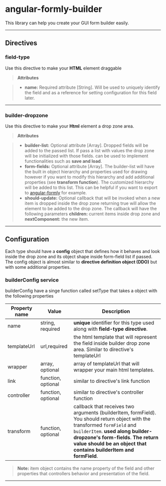 angular-formly-builder
===================

This library can help you create your GUI form builder easily.

----------

Directives
-------------------

### field-type
Use this directive to make your **HTML** element  draggable 

> **Attributes**

> - **name:** Required attribute [String]. Will be used to uniquely identify the field and as a reference for setting configuration for this field later.

----------

### builder-dropzone

Use this directive to make your **Html** element a drop zone area.

> **Attributes**

> -  **builder-list:** Optional attribute [Array]. Dropped fields will be  added to the passed list. If pass a list with values the drop zone will be initialized with those fields. can be used to implement functionalities such as **save and load**. 
> -  **form-fields:** Optional attribute [Array]. The builder-list will have the built in object hierarchy and properties used for drawing however if you want to modify this hierarchy and add additional properties (see **transform function**). The customized hierarchy will be added to this list. This can be helpful if you want to export to [angular-formly](http://angular-formly.com/#/)  for example.
> - **should-update:** Optional callback that will be invoked when a new item is dropped inside the drop zone returning true will allow the element to be added to the drop zone. The callback will have the following parameters **children:** current items inside drop zone and **nextComponent:** the new item.

----------

Configuration
-------------------
Each type should have a **config** object that defines how it behaves and look inside the drop zone and its object shape inside form-field list if passed. The config object is almost similar to **directive definition object (DDO)**  but with some additional properties. 

### builderConfig service 
builderConfig have a singe function called setType that takes a object with the following properties

Property name     | Value | Description 
---      | ---   | ---
name | string, required | **unique** identifier for this type used along with **field-type directive**.
templateUrl | url,required | the html template that will represent the field inside builder drop zone area. Similar to directive's templateUrl
wrapper | array, optional | array of templateUrl that will wrapper your main html templates.
link | function, optional |similar to directive's link function
controller | function, optional	| similar to directive's controller function
transform | function, optional | callback that receives two arguments (builderItem, formField). You should return object with the transformed `formField` and `builderItem`. **used along builder-dropzone's form-fields**. **The return value should be an object that contains builderItem and formField**.

> **Note:** item object contains the name property of the field and other properties that controllers behavior and presentation of the field.

----------
